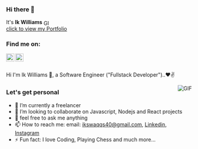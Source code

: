 ### Hi there 👋 
It's <strong>Ik Williams</strong>  <img align="center" width="15px" alt="GIF" src="https://media.giphy.com/media/3d4RmvOnRoYrnRBcFS/giphy.gif" /> 
<br />
<a href="https://portfolio-rczgk1hm4-ikswaqqs40.vercel.app/">click to view my Portfolio </a>
<br />
### Find me on:
<a href="https://www.linkedin.com/in/ik-williams-7b646912b/">
<img align="left" alt="Ik Williams" width="22px" src="https://cdn.jsdelivr.net/npm/simple-icons@v3/icons/linkedin.svg" />
</a>
<a href="https://www.instagram.com/__ikwilliams/">
<img align="left" alt="Ik Williams" width="22px" src="https://cdn.jsdelivr.net/npm/simple-icons@v3/icons/instagram.svg" />
</a>

<br />
<br />

Hi I'm Ik Williams 🙌, a Software Engineer ("Fullstack Developer")..❤✌


<img align="right" alt="GIF" src="https://media.giphy.com/media/RbDKaczqWovIugyJmW/giphy.gif" />

### Let's get personal

- 🔭 I’m currently a freelancer
- 👯 I’m looking to collaborate on Javascript, Nodejs and React projects
- 💬 feel free to ask me anything
- 📫 How to reach me: email: ikswaqqs40@gmail.com, [Linkedin](https://www.linkedin.com/in/ik-williams-7b646912b/), [Instagram](https://www.instagram.com/__ikwilliams/)
- ⚡ Fun fact: I love Coding, Playing Chess and much more...
